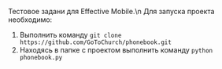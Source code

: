Тестовое задани для Effective Mobile.\n
Для запуска проекта необходимо:
1. Выполнить команду `git clone https://github.com/GoToChurch/phonebook.git`
2. Находясь в папке с проектом выполнить команду `python phonebook.py`
